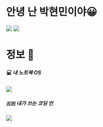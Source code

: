 # 안녕 난 박현민이야😀

<a href="https://github.com/parkhyunmin0121" target="_blank"><img src="https://img.shields.io/badge/박현민-181717?style=for-the-badge&logo=github&logoColor=FFFFFF"/></a>
<a href="qjfbmin10114@icloud.com" target="_blank"><img src="https://img.shields.io/badge/메일주소-000000?style=for-the-badge&logo=apple&logoColor=FFFFFF"/></a>
<!-- **parkhyunmin0121/parkhyunmin0121** is a ✨ _special_ ✨ repository because its `README.md` (this file) appears on your GitHub profile.

Here are some ideas to get you started:

- 🔭 I’m currently working on ...
- 🌱 I’m currently learning ...
- 👯 I’m looking to collaborate on ...
- 🤔 I’m looking for help with ...
- 💬 Ask me about ...
- 📫 How to reach me: ...
- 😄 Pronouns: ...
- ⚡ Fun fact: ... -->

# 정보 🔭

##### 💻 내 노트북 OS  
<a><img src="https://img.shields.io/badge/mac OS-000000?style=for-the-badge&logo=macOS&logoColor=FFFFFF"/></a>
##### 🇰🇷 내가 쓰는 코딩 언 
<a><img src="https://img.shields.io/badge/Python-3776AB?style=for-the-badge&logo=python&logoColor=FFFFFF"/></a> 

